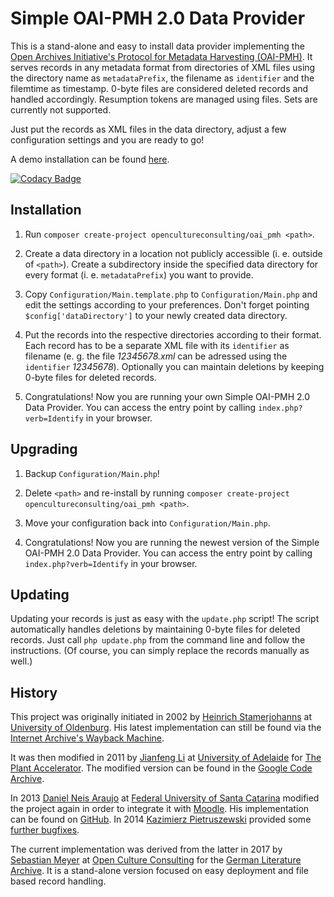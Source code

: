 # Simple OAI-PMH 2.0 Data Provider

This is a stand-alone and easy to install data provider implementing the [Open Archives Initiative's Protocol for Metadata Harvesting (OAI-PMH)](https://openarchives.org/pmh/). It serves records in any metadata format from directories of XML files using the directory name as `metadataPrefix`, the filename as `identifier` and the filemtime as timestamp. 0-byte files are considered deleted records and handled accordingly. Resumption tokens are managed using files. Sets are currently not supported.

Just put the records as XML files in the data directory, adjust a few configuration settings and you are ready to go!

A demo installation can be found [here](https://demo.opencultureconsulting.com/oai_pmh/?verb=Identify).

[![Codacy Badge](https://api.codacy.com/project/badge/Grade/7a12022611d047ad9ef9a0c3aadb986a)](https://www.codacy.com/gh/opencultureconsulting/simple-oai-pmh)

## Installation

1. Run `composer create-project opencultureconsulting/oai_pmh <path>`.

2. Create a data directory in a location not publicly accessible (i. e. outside of `<path>`). Create a subdirectory inside the specified data directory for every format (i. e. `metadataPrefix`) you want to provide.

3. Copy `Configuration/Main.template.php` to `Configuration/Main.php` and edit the settings according to your preferences. Don't forget pointing `$config['dataDirectory']` to your newly created data directory.

4. Put the records into the respective directories according to their format. Each record has to be a separate XML file with its `identifier` as filename (e. g. the file *12345678.xml* can be adressed using the `identifier` *12345678*). Optionally you can maintain deletions by keeping 0-byte files for deleted records.

5. Congratulations! Now you are running your own Simple OAI-PMH 2.0 Data Provider. You can access the entry point by calling `index.php?verb=Identify` in your browser.

## Upgrading

1. Backup `Configuration/Main.php`!

2. Delete `<path>` and re-install by running `composer create-project opencultureconsulting/oai_pmh <path>`.

3. Move your configuration back into `Configuration/Main.php`.

4. Congratulations! Now you are running the newest version of the Simple OAI-PMH 2.0 Data Provider. You can access the entry point by calling `index.php?verb=Identify` in your browser.

## Updating

Updating your records is just as easy with the `update.php` script! The script automatically handles deletions by maintaining 0-byte files for deleted records. Just call `php update.php` from the command line and follow the instructions. (Of course, you can simply replace the records manually as well.)

## History

This project was originally initiated in 2002 by [Heinrich Stamerjohanns](mailto:stamer@uni-oldenburg.de) at [University of Oldenburg](https://www.uni-oldenburg.de/en/). His latest implementation can still be found via the [Internet Archive's Wayback Machine](https://web.archive.org/web/*/http://physnet.uni-oldenburg.de/oai/).

It was then modified in 2011 by [Jianfeng Li](mailto:jianfeng.li@adelaide.edu.au) at [University of Adelaide](https://www.adelaide.edu.au/) for [The Plant Accelerator](https://www.plantphenomics.org.au/). The modified version can be found in the [Google Code Archive](https://code.google.com/archive/p/oai-pmh-2/).

In 2013 [Daniel Neis Araujo](mailto:danielneis@gmail.com) at [Federal University of Santa Catarina](https://en.ufsc.br/) modified the project again in order to integrate it with [Moodle](https://moodle.org/). His implementation can be found on [GitHub](https://github.com/danielneis/oai_pmh). In 2014 [Kazimierz Pietruszewski](mailto:antenna@antenna.io) provided some [further bugfixes](https://github.com/antennaio/oai_pmh).

The current implementation was derived from the latter in 2017 by [Sebastian Meyer](mailto:sebastian.meyer@opencultureconsutling.com) at [Open Culture Consulting](https://www.opencultureconsulting.com/) for the [German Literature Archive](https://www.dla-marbach.de/en/). It is a stand-alone version focused on easy deployment and file based record handling.

